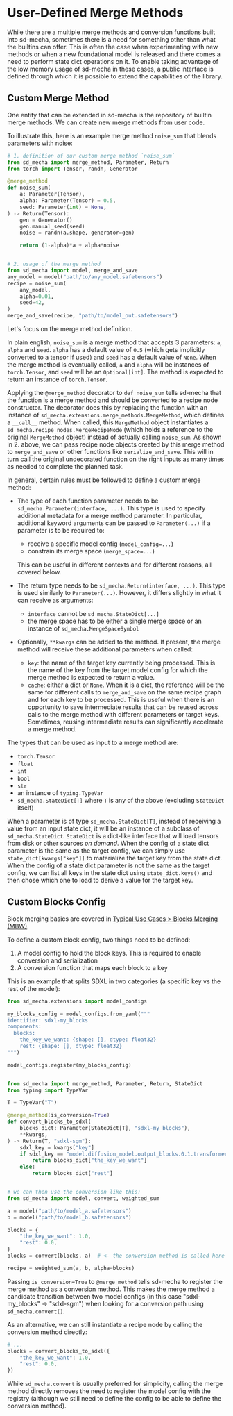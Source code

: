 # User-Defined Merge Methods

While there are a multiple merge methods and conversion functions built into sd-mecha, sometimes there is a need for something other than what the builtins can offer.
This is often the case when experimenting with new methods or when a new foundational model is released and there comes a need to perform state dict operations on it.
To enable taking advantage of the low memory usage of sd-mecha in these cases, a public interface is defined through which it is possible to extend the capabilities of the library.

## Custom Merge Method

One entity that can be extended in sd-mecha is the repository of builtin merge methods.
We can create new merge methods from user code.

To illustrate this, here is an example merge method `noise_sum` that blends parameters with noise:

```python
# 1. definition of our custom merge method `noise_sum`
from sd_mecha import merge_method, Parameter, Return
from torch import Tensor, randn, Generator

@merge_method
def noise_sum(
    a: Parameter(Tensor),
    alpha: Parameter(Tensor) = 0.5,
    seed: Parameter(int) = None,
) -> Return(Tensor):
    gen = Generator()
    gen.manual_seed(seed)
    noise = randn(a.shape, generator=gen)

    return (1-alpha)*a + alpha*noise


# 2. usage of the merge method
from sd_mecha import model, merge_and_save
any_model = model("path/to/any_model.safetensors")
recipe = noise_sum(
    any_model,
    alpha=0.01,
    seed=42,
)
merge_and_save(recipe, "path/to/model_out.safetensors")
```

Let's focus on the merge method definition.

In plain english, `noise_sum` is a merge method that accepts 3 parameters: `a`, `alpha` and `seed`.
`alpha` has a default value of `0.5` (which gets implicitly converted to a tensor if used) and `seed` has a default value of `None`.
When the merge method is eventually called, `a` and `alpha` will be instances of `torch.Tensor`, and `seed` will be an `Optional[int]`.
The method is expected to return an instance of `torch.Tensor`.

Applying the `@merge_method` decorator to `def noise_sum` tells sd-mecha that the function is a merge method and should be converted to a recipe node constructor.
The decorator does this by replacing the function with an instance of `sd_mecha.extensions.merge_methods.MergeMethod`, which defines a `__call__` method.
When called, this `MergeMethod` object instantiates a `sd_mecha.recipe_nodes.MergeRecipeNode` (which holds a reference to the original `MergeMethod` object) instead of actually calling `noise_sum`.
As shown in 2. above, we can pass recipe node objects created by this merge method to `merge_and_save` or other functions like `serialize_and_save`.
This will in turn call the original undecorated function on the right inputs as many times as needed to complete the planned task.

In general, certain rules must be followed to define a custom merge method:

- The type of each function parameter needs to be `sd_mecha.Parameter(interface, ...)`. This type is used to specify additional metadata for a merge method parameter.
    In particular, additional keyword arguments can be passed to `Parameter(...)` if a parameter is to be required to:

    - receive a specific model config (`model_config=...`)
    - constrain its merge space (`merge_space=...`)

    This can be useful in different contexts and for different reasons, all covered below.
- The return type needs to be `sd_mecha.Return(interface, ...)`. This type is used similarly to `Parameter(...)`.
    However, it differs slightly in what it can receive as arguments:

    - `interface` cannot be `sd_mecha.StateDict[...]`
    - the merge space has to be either a single merge space or an instance of `sd_mecha.MergeSpaceSymbol`
- Optionally, `**kwargs` can be added to the method. If present, the merge method will receive these additional parameters when called:

    - `key`: the name of the target key currently being processed.
    This is the name of the key from the target model config for which the merge method is expected to return a value.
    - `cache`: either a dict or `None`. When it is a dict, the reference will be the same for different calls to `merge_and_save` on the same recipe graph and for each key to be processed.
    This is useful when there is an opportunity to save intermediate results that can be reused across calls to the merge method with different parameters or target keys.
    Sometimes, reusing intermediate results can significantly accelerate a merge method.

The types that can be used as input to a merge method are:

- `torch.Tensor`
- `float`
- `int`
- `bool`
- `str`
- an instance of `typing.TypeVar`
- `sd_mecha.StateDict[T]` where `T` is any of the above (excluding `StateDict` itself)

When a parameter is of type `sd_mecha.StateDict[T]`, instead of receiving a value from an input state dict, it will be an instance of a subclass of `sd_mecha.StateDict`.
`StateDict` is a dict-like interface that will load tensors from disk or other sources *on demand*.
When the config of a state dict parameter is the same as the target config, we can simply use `state_dict[kwargs["key"]]` to materialize the target key from the state dict.
When the config of a state dict parameter is not the same as the target config, we can list all keys in the state dict using `state_dict.keys()` and then chose which one to load to derive a value for the target key.

## Custom Blocks Config

Block merging basics are covered in [Typical Use Cases > Blocks Merging (MBW)](../1-typical-use-cases#blocks-merging-mbw).

To define a custom block config, two things need to be defined:

1. A model config to hold the block keys. This is required to enable conversion and serialization
2. A conversion function that maps each block to a key

This is an example that splits SDXL in two categories (a specific key vs the rest of the model):

```python
from sd_mecha.extensions import model_configs

my_blocks_config = model_configs.from_yaml("""
identifier: sdxl-my_blocks
components:
  blocks:
    the_key_we_want: {shape: [], dtype: float32}
    rest: {shape: [], dtype: float32}
""")

model_configs.register(my_blocks_config)


from sd_mecha import merge_method, Parameter, Return, StateDict
from typing import TypeVar

T = TypeVar("T")

@merge_method(is_conversion=True)
def convert_blocks_to_sdxl(
    blocks_dict: Parameter(StateDict[T], "sdxl-my_blocks"),
    **kwargs,
) -> Return(T, "sdxl-sgm"):
    sdxl_key = kwargs["key"]
    if sdxl_key == "model.diffusion_model.output_blocks.0.1.transformer_blocks.7.attn2.to_v.weight":
        return blocks_dict["the_key_we_want"]
    else:
        return blocks_dict["rest"]


# we can then use the conversion like this:
from sd_mecha import model, convert, weighted_sum

a = model("path/to/model_a.safetensors")
b = model("path/to/model_b.safetensors")

blocks = {
    "the_key_we_want": 1.0,
    "rest": 0.0,
}
blocks = convert(blocks, a)  # <- the conversion method is called here

recipe = weighted_sum(a, b, alpha=blocks)
```

Passing `is_conversion=True` to `@merge_method` tells sd-mecha to register the merge method as a conversion method.
This makes the merge method a candidate transition between two model configs (in this case "sdxl-my_blocks" -> "sdxl-sgm") when looking for a conversion path using `sd_mecha.convert()`.

As an alternative, we can still instantiate a recipe node by calling the conversion method directly:

```python
# ...
blocks = convert_blocks_to_sdxl({
    "the_key_we_want": 1.0,
    "rest": 0.0,
})
```

While `sd_mecha.convert` is usually preferred for simplicity, calling the merge method directly removes the need to register the model config with the registry (although we still need to define the config to be able to define the conversion method).
